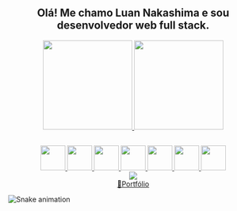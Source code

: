 <div align="center">
  <h2>Olá! Me chamo Luan Nakashima e sou desenvolvedor web full stack.</h2>
</div>

<div align="center">
  <a href="https://github.com/LuanNakashima">
  <img height="180em" src="https://github-readme-stats.vercel.app/api?username=LuanNakashima&show_icons=true&theme=github_dark&include_all_commits=true&count_private=true"/>
  <img height="180em" src="https://github-readme-stats.vercel.app/api/top-langs/?username=LuanNakashima&layout=compact&langs_count=7&theme=github_dark"/>
</div>
  
##
  
<div align="center">
   <div>
     <img src="https://cdn.jsdelivr.net/gh/devicons/devicon/icons/html5/html5-original.svg" height=50px />
     <img src="https://cdn.jsdelivr.net/gh/devicons/devicon/icons/css3/css3-original.svg" height=50px />
     <img src="https://cdn.jsdelivr.net/gh/devicons/devicon/icons/javascript/javascript-original.svg" height=50px />
     <img src="https://cdn.jsdelivr.net/gh/devicons/devicon/icons/react/react-original.svg" height=50px />
     <img src="https://cdn.jsdelivr.net/gh/devicons/devicon/icons/redux/redux-original.svg" height=50px />
     <img src="https://cdn.jsdelivr.net/gh/devicons/devicon/icons/jest/jest-plain.svg" height=50px />
     <img src="https://cdn.jsdelivr.net/gh/devicons/devicon/icons/python/python-original.svg" height=50px />
  </div>
  
  <div>
      <a href="https://www.linkedin.com/in/luan-nakashima-45875016a" target="_blank"><img src="https://img.shields.io/badge/-LinkedIn-%230077B5?style=for-the-badge&logo=linkedin&logoColor=white" target="_blank"></a>
  </div>
  
  <div>
    <a href="uuuuuuuuu" target="_blank" >👤Portfólio</a>
  </div>
</div>
  
![Snake animation](https://github.com/LuanNakashima/LuanNakashima/blob/output/github-contribution-grid-snake.svg)
